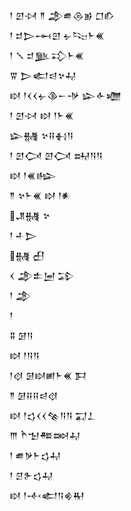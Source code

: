 <div class='block'>
<div class='line'>𒁹 𒇻𒀴 𒈫 𒂁𒌑𒁲𒂊 𒆸𒁓</div>
<div class='line'>𒁹 𒄑𒆕𒆰𒇻 𒉡𒌫𒈨𒌍</div>
<div class='line'>𒁹 𒑳 𒄑𒆥𒃾𒈨𒌍</div>
<div class='line'>𒐊 𒆕𒅗𒁀𒆳𒄷</div>
<div class='line'>𒊭 𒁹𒌋𒌋𒉡𒆠𒀸𒋩 𒇽𒅆𒁾</div>
<div class='line'>𒁹 𒇻𒀴 𒊭 𒁹𒈨𒌍</div>
<div class='line'>𒇽𒉆 𒆳𒍝𒈬𒀀</div>
<div class='line'>𒁹 𒇻𒉏 𒇻𒉏 𒊻𒀀𒀀</div>
<div class='line'>𒊭 𒁹𒌍𒈗</div>
<div class='line'>𒈫 𒆳𒈨𒌍 𒊭 𒁹𒀭</div>
<div class='line'>𒂗𒉆 𒆳</div>
<div class='line'>𒁹 𒈦𒆕</div>
<div class='line'>𒉆 𒌷</div>
<div class='line'>𒌋 𒂁𒉺𒅁 𒁉</div>
<div class='line'>𒁹 𒂁</div>
<div class='line'>𒁹</div>
<div class='line'>𒐉 𒌆𒀀</div>
<div class='line'>𒊭 𒁹𒀀𒀀</div>
<div class='line'>𒁹𒋼 𒌆𒊭𒅖𒈨𒌍 𒁕</div>
<div class='line'>𒈫 𒌆𒍝𒍝𒁀𒋼</div>
<div class='line'>𒊭 𒁹𒌓𒌋𒌋𒆚𒀀𒀀 𒍑𒁇</div>
<div class='line'>𒐈 𒋻𒈠𒍣𒇷𒄷</div>
<div class='line'>𒁹 𒌑𒃻𒈨𒌓𒄷</div>
<div class='line'>𒁹 𒆪𒉿𒌓𒄷</div>
<div class='line'>𒊭 𒁹𒋾𒅗𒀀𒄯𒊑</div>
</div>